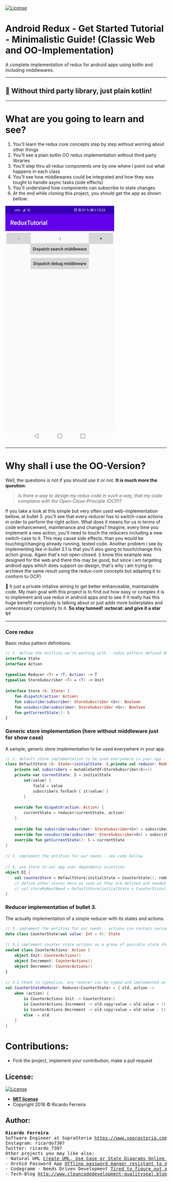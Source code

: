 [![License](http://img.shields.io/:license-mit-blue.svg?style=flat-square)](http://badges.mit-license.org)
# Android Redux - Get Started Tutorial - Minimalistic Guide! (Classic Web and OO-Implementation)
A complete implementation of redux for android apps using kotlin and including middlewares. 
___
## :dart: Without third party library, just plain kotlin!
___
# What are you going to learn and see?
1. You'll learn the redux core concepts step by step without worring about other things
2. You'll see a plain kotlin OO redux implementation without third party libraries
3. You'll step thru all redux components one by one where I point out what happens in each class
4. You'll see how middlewares could be integrated and how they was tought to handle async tasks (side effects)
5. You'll understand how components can subscribe to state changes  
6. At the end while cloning this project, you should get the app as shown bellow:

![alt text](https://github.com/treslines/AndroidReduxTutorial/blob/master/app/src/main/res/drawable/reduxtutorial.jpg "Redux Tutorial App")
___
# Why shall i use the OO-Version?
Well, the questions is not if you should use it or not. **It is much more the question:** 

> *Is there a way to design my redux code in such a way, that my code complains with the Open-Close-Principle (OCP)?* 

If you take a look at this simple but very often used web-implementation bellow, at bullet 3. you'll see that every reducer has to switch-case actions in order to perform the right action. What does it means for us in terms of code enhancement, maintenance and changes? Imagine, every time you implement a new action, you'll need to touch the reducers including a new switch-case to it. This may cause side effects, than you would be touching/changing already running, tested code. Another problem i see by implementing like in bullet 3.1 is that you'll also going to touch/change this action group. Again that's not open-closed. (i know this example was designed for the web and there this may be good, but since i am targeting android apps which does support oo-design, that's why i am trying to archieve the same result using the redux-core concepts but adapting it to conform to OCP)

:dart: It just a private initative aiming to get better enhanceable, maintainable code. My main goal with this project is to find out how easy or complex it is to implement and use redux in android apps and to see if it really has this huge benefit everybody is talking about or just adds more boilerplates and unnecessary complexity to it. **So stay tunned! :octocat: and give it a star :sparkles:!**

___
### Core redux
Basic redux pattern definitions.

```kotlin
// 1. define the entities we're working with - redux pattern defined ONCE!
interface State
interface Action

typealias Reducer <T> = (T, Action) -> T
typealias StoreSubscriber <T> = (T) -> Unit

interface Store <S: State> {
    fun dispatch(action: Action)
    fun subscribe(subscriber: StoreSubscriber <S>): Boolean
    fun unsubscribe(subscriber: StoreSubscriber <S>): Boolean
    fun getCurrentState(): S
}
```
### Generic store implementation (here without middleware just for show case)
A sample, generic store implementation to be used everywhere in your app.

```kotlin
// 2. default store implementation to be used everywhere in your app - implemented ONCE!
class DefaultStore <S: State>(initialState: S,private val reducer: Reducer<S>): Store<S> {
    private val subscribers = mutableSetOf<StoreSubscriber<S>>()
    private var currentState: S = initialState
        set(value) {
            field = value
            subscribers.forEach { it(value) }
        }

    override fun dispatch(action: Action) {
        currentState = reducer(currentState, action)
    }

    override fun subscribe(subscriber: StoreSubscriber<S>) = subscribers.add(element = subscriber)
    override fun unsubscribe(subscriber: StoreSubscriber<S>) = subscribers.remove(element = subscriber)
    override fun getCurrentState(): S = currentState
}

// 3. implement the entities for our needs - see code bellow

// 4. use store in our app over dependency injection
object DI {
    val counterStore = DefaultStore(initialState = CounterState(), reducer = CounterStateReducer)
    // define other stores here as soon as they are defined and needed ...
    // val storeMyNextNeed = DefaultStore(initialState = CounterState(), reducer = CounterStateReducer)
}
```

### Reducer implementation of bullet 3.
The actually implementation of a simple reducer with its states and actions.

```kotlin
// 3. implement the entities for our needs - actions can contain various states as a group
data class CounterState(val value: Int = 0): State

// 3.1 implement counter state actions as a group of possible state changes
sealed class CounterActions: Action {
    object Init: CounterActions()
    object Increment: CounterActions()
    object Decrement: CounterActions()
}

// 3.2 thank to typealias, any reducer can be typed and implemented on the fly acc. to your needs
val CounterStateReducer: Reducer<CounterState> = { old, action ->
    when (action) {
        is CounterActions.Init -> CounterState()
        is CounterActions.Increment -> old.copy(value = old.value + 1)
        is CounterActions.Decrement -> old.copy(value = old.value - 1)
        else -> old
    }
}
```

# Contributions:
  - Fork the project, implement your contribution, make a pull request

## License:
[![License](http://img.shields.io/:license-mit-blue.svg?style=flat-square)](http://badges.mit-license.org)
- **[MIT license](http://opensource.org/licenses/mit-license.php)**
- Copyright 2018 © Ricardo Ferreira

## Author:
<pre>
<b>Ricardo Ferreira</b>
Software Engineer at SopraSteria <a href="https://www.soprasteria.com/">https://www.soprasteria.com/</a>
Instagram: ricardo7307
Twitter: ricardo_7307
Other projects you may like also: 
- Natural UML <a href="https://treslines.github.io/">Create UML, Use Case or State Diagrams Online For Free!</a> 
- Orchid Password App <a href="https://play.google.com/store/apps/details?id=com.softsuit.orchid">Offline password manger resistant to quantum computing attacks!</a> 👊
- Codegramm - Needs Driven Development <a href="http://codegramm.herokuapp.com/">Tired to figure out adequate design patterns for your app? Try codegramm. It is free!</a> 
- Tech-Blog <a href="http://www.cleancodedevelopment-qualityseal.blogspot.com.br">http://www.cleancodedevelopment-qualityseal.blogspot.com.br</a>
</pre>
